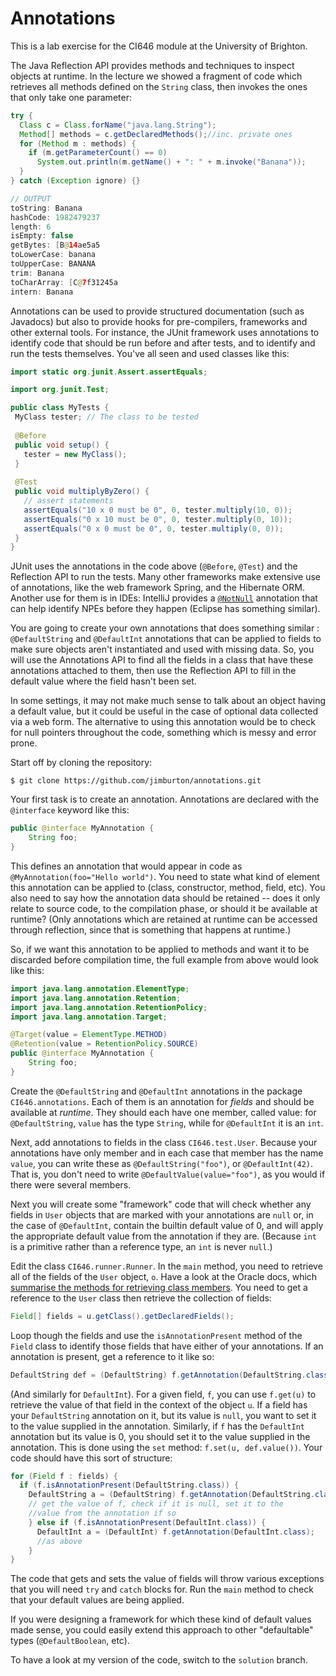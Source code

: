 # Annotations

This is a lab exercise for the CI646 module at the University of Brighton.

The Java Reflection API provides methods and techniques to inspect objects
at runtime. In the lecture we showed a fragment of code which retrieves all methods
defined on the `String` class, then invokes the ones that only take one parameter:

````java
try {
  Class c = Class.forName("java.lang.String");
  Method[] methods = c.getDeclaredMethods();//inc. private ones
  for (Method m : methods) {
    if (m.getParameterCount() == 0)
      System.out.println(m.getName() + ": " + m.invoke("Banana"));
  }
} catch (Exception ignore) {}

// OUTPUT
toString: Banana
hashCode: 1982479237
length: 6
isEmpty: false
getBytes: [B@14ae5a5
toLowerCase: banana
toUpperCase: BANANA
trim: Banana
toCharArray: [C@7f31245a
intern: Banana
````

Annotations can be used to provide structured documentation (such as Javadocs)
but also to provide hooks for pre-compilers, frameworks and other external 
tools. For instance, the JUnit framework uses annotations to identify
code that should be run before and after tests, and to identify and run the 
tests themselves. You've all seen and used classes like this:
 
 ````java
import static org.junit.Assert.assertEquals;

import org.junit.Test;

public class MyTests {
  MyClass tester; // The class to be tested
  
  @Before
  public void setup() {
    tester = new MyClass();    
  }
  
  @Test
  public void multiplyByZero() {
    // assert statements
    assertEquals("10 x 0 must be 0", 0, tester.multiply(10, 0));
    assertEquals("0 x 10 must be 0", 0, tester.multiply(0, 10));
    assertEquals("0 x 0 must be 0", 0, tester.multiply(0, 0));
  }
}
````

JUnit uses the annotations in the code above (`@Before`, `@Test`) and the Reflection API 
to run the tests. Many other frameworks make extensive use of annotations, like
the web framework Spring, and the Hibernate ORM. Another use for them is in IDEs:
IntelliJ provides a [`@NotNull`](https://www.jetbrains.com/help/idea/2016.2/nullable-and-notnull-annotations.html) 
annotation that can help identify NPEs before they happen (Eclipse has 
something similar).
 
You are going to create your own annotations that does something similar
: `@DefaultString` and `@DefaultInt` annotations that can be applied to fields 
to make sure objects aren't instantiated and used with missing data. 
So, you will use the Annotations API to find all the fields in a class
that have these annotations attached to them, then use the Reflection API to
fill in the default value where the field hasn't been set.

In some settings, it may not make much sense to talk about an object 
having a default value, but it could be useful in the case of optional 
data collected via a web form. The alternative to using this 
annotation would be to check for null pointers throughout the code,
something which is messy and error prone.

Start off by cloning the repository:

    $ git clone https://github.com/jimburton/annotations.git

Your first task is to create an annotation. Annotations are declared with the 
`@interface` keyword like this:

````java
public @interface MyAnnotation {
    String foo;
}
````

This defines an annotation that would appear in code as `@MyAnnotation(foo="Hello world")`.
You need to state what kind of element this annotation can be applied to (class, 
constructor, method, field, etc). You also need to say how the annotation data should
be retained -- does it only relate to source code, to the compilation phase, or
should it be available at runtime? (Only annotations which are retained at runtime
can be accessed through reflection, since that is something that happens at runtime.)

So, if we want this annotation to be applied to methods and want it to be discarded 
before compilation time, the full example from above would look like this:
 
 ````java
 import java.lang.annotation.ElementType;
 import java.lang.annotation.Retention;
 import java.lang.annotation.RetentionPolicy;
 import java.lang.annotation.Target;
 
 @Target(value = ElementType.METHOD)
 @Retention(value = RetentionPolicy.SOURCE)
 public @interface MyAnnotation {
     String foo;
 }
 ````
 
 Create the `@DefaultString` and `@DefaultInt` annotations in the package `CI646.annotations`.
 Each of them is an annotation for *fields* and should be available at *runtime*. They should 
 each have one member, called value: for `@DefaultString`, `value` has the type `String`, 
 while for `@DefaultInt` it is an `int`.
 
 Next, add annotations to fields in the class `CI646.test.User`. Because your
 annotations have only member and in each case that member has the name `value`, 
 you can write these as `@DefaultString("foo")`, or `@DefaultInt(42)`. That is, 
 you don't need to write `@DefaultValue(value="foo")`, as you would if there were 
 several members. 
 
 Next you will create some "framework" code that will check whether any fields 
 in `User` objects that are marked with your annotations are `null` or, in the case 
 of `@DefaultInt`, contain the builtin default value of 0, and will apply 
 the appropriate default value from the annotation if they are. (Because `int` is a
 primitive rather than a reference type, an `int` is never `null`.)
 
 Edit the class `CI646.runner.Runner`. In the `main` method, you need to retrieve
 all of the fields of the `User` object, `o`. Have a look at the Oracle docs, which
  [summarise the methods for retrieving class members](https://docs.oracle.com/javase/tutorial/reflect/class/classMembers.html).
  You need to get a reference to the `User` class then retrieve the collection 
  of fields:
  
````java
Field[] fields = u.getClass().getDeclaredFields();
````

Loop though the fields and use the `isAnnotationPresent` method of the `Field` class
to identify those fields that have either of your annotations. If an annotation is present, 
get a reference to it like so:

````java
DefaultString def = (DefaultString) f.getAnnotation(DefaultString.class);
````

(And similarly for `DefaultInt`). For a given field, `f`, you can use `f.get(u)` 
to retrieve the value of that field in the context of the object `u`. If a field 
has your `DefaultString` annotation on it, but its value is `null`, you want to set 
it to the value supplied in the annotation. Similarly, if `f` has the `DefaultInt`
annotation but its value is 0, you should set it to the value supplied in the annotation.
This is done using the `set` method: `f.set(u, def.value())`. Your code should
have this sort of structure:

````java
for (Field f : fields) {
  if (f.isAnnotationPresent(DefaultString.class)) {
    DefaultString a = (DefaultString) f.getAnnotation(DefaultString.class);
    // get the value of f, check if it is null, set it to the 
    //value from the annotation if so
    } else if (f.isAnnotationPresent(DefaultInt.class)) {
      DefaultInt a = (DefaultInt) f.getAnnotation(DefaultInt.class);
      //as above         
    }       
}
````

The code that gets and sets the value of fields will throw various exceptions
that you will need `try` and `catch` blocks for. Run the `main` method to check
that your default values are being applied.

If you were designing a framework for which these kind of default values made
sense, you could easily extend this approach to other "defaultable" types 
(`@DefaultBoolean`, etc). 

To have a look at my version of the code, switch to the `solution` branch.
 
